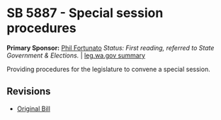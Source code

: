 # SB 5887 - Special session procedures
**Primary Sponsor:** [Phil Fortunato](/person/leg/phil.fortunato.md)
*Status: First reading, referred to State Government & Elections.* | [leg.wa.gov summary](https://app.leg.wa.gov/billsummary?BillNumber=5887&Year=2021)

Providing procedures for the legislature to convene a special session.

## Revisions
* [Original Bill](1/)